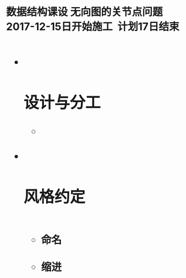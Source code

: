 <h1> 数据结构课设  无向图的关节点问题 </h>
<span> 2017-12-15日开始施工  计划17日结束 </span>

<ul>
  <li>
    <div>
      <h2>设计与分工</h2>
      <ul>
        <li></li>
      </ul>
    </div>
  </li>
  <li>
    <div>
      <h2>风格约定</h2>
      <ul>
        <li>命名</li>
        <li>缩进</li>
      </ul>
    </div>
  </li>
</ul>


